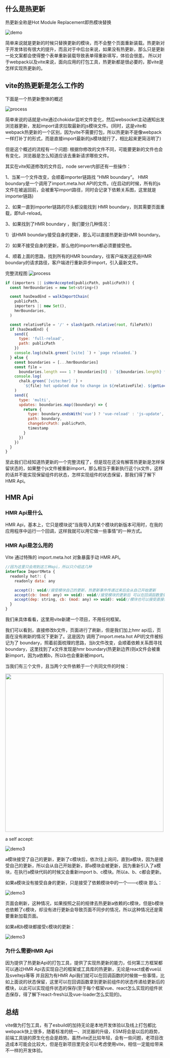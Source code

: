 ## 什么是热更新
热更新全称是Hot Module Replacement即热模块替换

![demo](./img/HMR-demo.gif)

简单来说就是更新的时候只替换更新的模块，而不会整个页面重新装载。热更新对于开发体验有很大的提升，而且对于中后台来说，如果没有热更新，那么只是更新一处文案都会使得整个表单重新装载导致表单得重新填写，体验会很差。
所以对于webpack以及vite来说，面向应用的打包工具，热更新都是很必要的，那vite是怎样实现热更新的。

## vite的热更新是怎么工作的
下面是一个热更新整体的概述

![process](./img/HMR-process.png)

简单来说的话就是vite通过chokidar监听文件变化，然后websocket主动通知出发浏览器更新，发起import请求拉取最新的js模块文件。(同时，这是vite和webpack热更新的一个区别，因为vite不需要打包，所以热更新不是像webpack一样打补丁的形式，而是直接import最新的js模块就行了，相比起来更简洁明了)

但是这个概述的流程有一个问题: 根据你修改的文件不同，可能要更新的文件也会有变化，浏览器是怎么知道应该去重新请求哪些文件。


其实在vite知道修改的文件后，node server内部还有一些操作：

1、当某一个文件改变，会顺着importer链路找 “HMR boundary”。 HMR boundary是一个调用了import.meta.hot API的文件。(在启动的时候，所有的js文件在被返回前，会被重写import路径，同时会记录下依赖关系图，这里就是importer链路)

2、如果一直到importer链路的尽头都没能找到 HMR boundary，则其需要页面重载，即full-reload。

3、如果找到了HMR boundary ，我们要分几种情况：

1）该HMR boundary接受自身的更新，那么可以直接热更新该HMR boundary。

2）如果不接受自身的更新，那么他的importers都必须要接受他。


4、顺着上面的思路，找到所有的HMR boundary，往客户端发送这些HMR boundary的请求路径，客户端进行重新异步import，引入最新文件。

完整流程图
![process](./img/vite热更新.png)

```javascript
if (importers || isHmrAccepted(publicPath, publicPath)) {
  const hmrBoundaries = new Set<string>()

  const hasDeadEnd = walkImportChain(
    publicPath,
    importers || new Set(),
    hmrBoundaries,
  )

  const relativeFile = '/' + slash(path.relative(root, filePath))
  if (hasDeadEnd) {
    send({
      type: 'full-reload',
      path: publicPath
    })
    console.log(chalk.green(`[vite] `) + `page reloaded.`)
  } else {
    const boundaries = [...hmrBoundaries]
    const file =
      boundaries.length === 1 ? boundaries[0] : `${boundaries.length} files`
    console.log(
      chalk.green(`[vite:hmr] `) +
        `${file} hot updated due to change in ${relativeFile}. ${getLocalTime()}`
    )
    send({
      type: 'multi',
      updates: boundaries.map((boundary) => {
        return {
          type: boundary.endsWith('vue') ? 'vue-reload' : 'js-update',
          path: boundary,
          changeSrcPath: publicPath,
          timestamp
        }
      })
    })
  }
}
```

至此我们已经知道热更新的一个完整流程了，但是现在还没有解答热更新是怎样保留状态的，如果整个js文件被重新import，那么相当于重新执行这个js文件，这样的话并不能实现保留组件的状态，怎样实现组件的状态保留，那我们得了解下HMR Api。

## HMR Api
### HMR Api是什么
HMR Api，基本上，它只是模块说“当我导入的某个模块的新版本可用时，在我的应用程序中运行一个回调，这样我就可以用它做一些事情”的一种方式。

### HMR Api是怎么用的
Vite 通过特殊的 import.meta.hot 对象暴露手动 HMR API。
```javascript
//因为这里只会用到这三种api，所以只介绍这几种
interface ImportMeta {
  readonly hot?: {
    readonly data: any

    accept(): void//接受模块自己的更新，热更新事件传递过来后会从自己开始更新
    accept(cb: (mod: any) => void): void//接受模块的更新后 可以在回调函数里做一些处理
    accept(dep: string, cb: (mod: any) => void): void//模块也可以接受直接依赖项的更新，而无需重新加载自身
  }
}
```
我们来具体看看，这里用vite新建一个项目，不用任何框架。

我们可以看到，直接修改b文件，页面进行了刷新，但是我们加上hmr api后，页面在没有刷新的情况下更新了。这是因为 调用了import.meta.hot API的文件被标记为了 boundary，照着前面梳理的思路，当b文件改变，会顺着依赖关系图寻找 boundary，这里找到了a文件发现是hmr boundary(热更新边界)则a文件会被重新import，因为a依赖b，所以b也会重新被import。

当我们有三个文件，且当两个文件依赖于一个共同文件的时候：

<img src="./img/demo3.png" width="500">

a self accept:

![demo3](./img/demo3-gif0.gif)

a模块接受了自己的更新，更新了c模块后，依次往上询问，直到a模块，因为是接受自己的更新，所以会从自己开始更新，即a模块会被更新，因为重新引入了a模块，在执行a模块代码的时候又会重新import b、c模块。所以a、b、c都会更新。

如果a模块没有接受自身的更新，只是接受了依赖模块中的一个——c模块
那么：

![demo3](./img/demo3-gif1.gif)

页面会刷新，这种情况，如果按照之前的规律去热更新a依赖的c模块，但是b模块也依赖了c模块，却没有进行更新会导致页面不同步的情况，所以这种情况还是需要重新加载页面。

如果a和b模块都接受c模块的更新：

![demo3](./img/demo3-gif2.gif)

### 为什么需要HMR Api

因为提供了热更新Api的打包工具，提供了实现热更新的能力，任何第三方框架都可以通过HMR Api去实现自己的框架或工具库的热更新，无论是react或者vue以及sveltejs等等
并且因为有HMR Api我们就可以在回调函数的时候做一些事情，比如上面说的状态保留，这里可以在回调函数拿到更新前组件的状态传递给更新后的模块，以此可以实现组件状态的保存(至于每个框架vue、react怎么实现的组件状态保存，得了解下react-fresh以及vue-loader怎么实现的)。

## 总结

vite做为打包工具，有了esbuild的加持无论是本地开发体验以及线上打包都比webpack快上很多，随着标准的统一、浏览器的升级，ESM将会是以后的趋势，前端工具链的原生化也会是趋势。虽然vite还比较年轻，会有一些问题，老项目改造成本可能会比较大，但是在新项目里完全可以考虑使用vite，相信一定能给带来不一样的开发体验。















